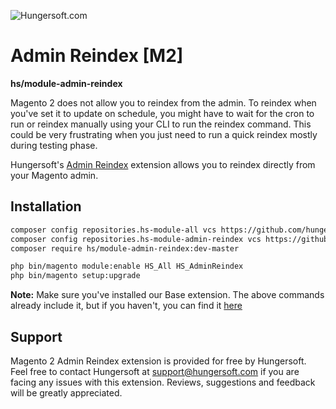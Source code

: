![Hungersoft.com](https://www.hungersoft.com/skin/front/custom/images/logo.png)

# Admin Reindex [M2]
**hs/module-admin-reindex**

Magento 2 does not allow you to reindex from the admin. To reindex when you've set it to update on schedule, you might have to wait for the cron to run or reindex manually using your CLI to run the reindex command.
This could be very frustrating when you just need to run a quick reindex mostly during testing phase.

Hungersoft's [Admin Reindex](https://www.hungersoft.com/p/magento2-admin-reindexer) extension allows you to reindex directly from your Magento admin.

## Installation

```sh
composer config repositories.hs-module-all vcs https://github.com/hungersoft/module-all.git
composer config repositories.hs-module-admin-reindex vcs https://github.com/hungersoft/magento2-admin-reindex.git
composer require hs/module-admin-reindex:dev-master

php bin/magento module:enable HS_All HS_AdminReindex
php bin/magento setup:upgrade
```

**Note:** Make sure you've installed our Base extension. The above commands already include it, but if you haven't, you can find it [here](https://github.com/hungersoft/module-all)

## Support

Magento 2 Admin Reindex extension is provided for free by Hungersoft. Feel free to contact Hungersoft at support@hungersoft.com if you are facing any issues with this extension. Reviews, suggestions and feedback will be greatly appreciated.
